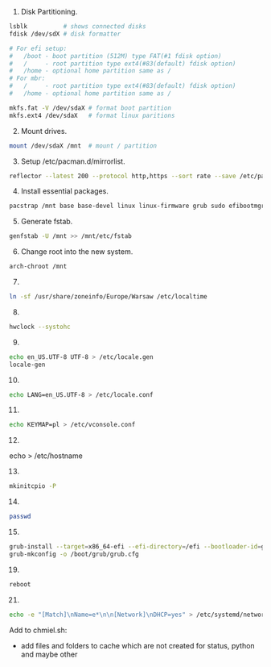 1. Disk Partitioning.
```sh
lsblk          # shows connected disks
fdisk /dev/sdX # disk formatter

# For efi setup:
#   /boot - boot partition (512M) type FAT(#1 fdisk option)
#   /     - root partition type ext4(#83(default) fdisk option)
#   /home - optional home partition same as /
# For mbr:
#   /     - root partition type ext4(#83(default) fdisk option)
#   /home - optional home partition same as /

mkfs.fat -V /dev/sdaX # format boot partition
mkfs.ext4 /dev/sdaX   # format linux paritions
```

2. Mount drives.
```sh
mount /dev/sdaX /mnt  # mount / partition
```

3. Setup /etc/pacman.d/mirrorlist.
```sh
reflector --latest 200 --protocol http,https --sort rate --save /etc/pacman.d/mirrorlist
```

4. Install essential packages.
```sh
pacstrap /mnt base base-devel linux linux-firmware grub sudo efibootmgr
```

5. Generate fstab.
```sh
genfstab -U /mnt >> /mnt/etc/fstab
```

6. Change root into the new system.
```sh
arch-chroot /mnt
```

7.
```sh
ln -sf /usr/share/zoneinfo/Europe/Warsaw /etc/localtime
```

8.
```sh
hwclock --systohc
```

9.
```sh
echo en_US.UTF-8 UTF-8 > /etc/locale.gen
locale-gen
```
10.
```sh
echo LANG=en_US.UTF-8 > /etc/locale.conf
```

11.
```sh
echo KEYMAP=pl > /etc/vconsole.conf
```

12.
echo <hostname> > /etc/hostname

13.
```sh
mkinitcpio -P
```

14.
```sh
passwd
```

15.
```sh
grub-install --target=x86_64-efi --efi-directory=/efi --bootloader-id=grub maybe add OS_PROBER
grub-mkconfig -o /boot/grub/grub.cfg
```

19.
```sh
reboot
```

21.
```sh
echo -e "[Match]\nName=e*\n\n[Network]\nDHCP=yes" > /etc/systemd/network/10-wired.network, ip set link <int> up
```

Add to chmiel.sh:
 - add files and folders to cache which are not created for status, python and maybe other

